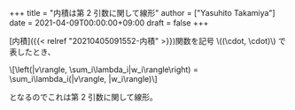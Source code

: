 +++
title = "内積は第 2 引数に関して線形"
author = ["Yasuhito Takamiya"]
date = 2021-04-09T00:00:00+09:00
draft = false
+++

[内積]({{< relref "20210405091552-内積" >}})関数を記号 \\((\cdot, \cdot)\\) で表したとき、

\\[\left(|v\rangle, \sum\_i\lambda\_i|w\_i\rangle\right) = \sum\_i\lambda\_i(|v\rangle, |w\_i\rangle)\\]

となるのでこれは第 2 引数に関して線形。
